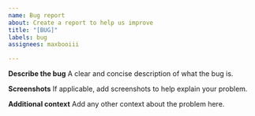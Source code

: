 ```yaml
---
name: Bug report
about: Create a report to help us improve
title: "[BUG]"
labels: bug
assignees: maxbooiii

---
```


**Describe the bug**
A clear and concise description of what the bug is.

**Screenshots**
If applicable, add screenshots to help explain your problem.

**Additional context**
Add any other context about the problem here.
